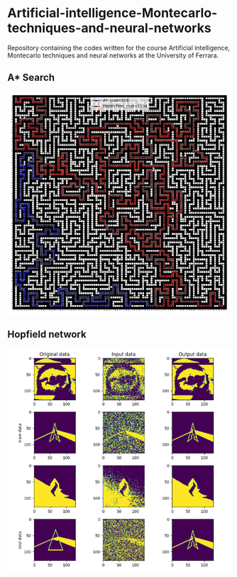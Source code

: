 # Artificial-intelligence-Montecarlo-techniques-and-neural-networks
Repository containing the codes written for the course Artificial intelligence, Montecarlo techniques and neural networks at the University of Ferrara.

## A* Search

![](plot/maze.png)

## Hopfield network

![](plot/hebb.png)
